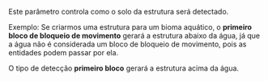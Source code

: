 Este parâmetro controla como o solo da estrutura será detectado.

Exemplo: Se criarmos uma estrutura para um bioma aquático, o **primeiro bloco de bloqueio de movimento** gerará a estrutura abaixo da água, já que a água não é considerada um bloco de bloqueio de movimento, pois as entidades podem passar por ela.

O tipo de detecção **primeiro bloco** gerará a estrutura acima da água.